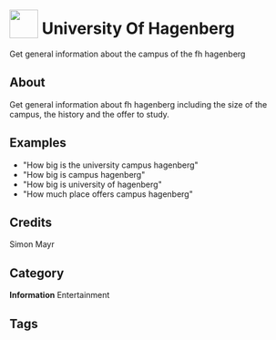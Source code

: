 # <img src="https://raw.githack.com/FortAwesome/Font-Awesome/master/svgs/solid/university.svg" card_color="#40DBB0" width="50" height="50" style="vertical-align:bottom"/> University Of Hagenberg
Get general information about the campus of the fh hagenberg

## About
Get general information about fh hagenberg including the size of the campus, the history and the offer to study.

## Examples
* "How big is the university campus hagenberg"
* "How big is campus hagenberg"
* "How big is university of hagenberg"
* "How much place offers campus hagenberg"

## Credits
Simon Mayr

## Category
**Information**
Entertainment

## Tags

